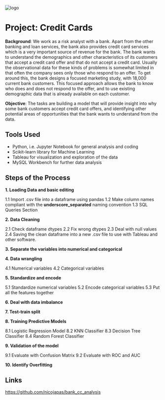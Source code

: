 <img src="img/bank_cc_logo.png" alt="logo">

# Project: Credit Cards

**Background**: We work as a risk analyst with a bank. Apart from the other banking and loan services, the bank also provides credit card services which is a very important source of revenue for the bank. The bank wants to understand the demographics and other characteristics of its customers that accept a credit card offer and that do not accept a credit card.
Usually the observational data for these kinds of problems is somewhat limited in that often the company sees only those who respond to an offer. To get around this, the bank designs a focused marketing study, with 18,000 current bank customers. This focused approach allows the bank to know who does and does not respond to the offer, and to use existing demographic data that is already available on each customer.

**Objective**: The tasks are building a model that will provide insight into why some bank customers accept credit card offers, and identifying other potential areas of opportunities that the bank wants to understand from the data.

## Tools Used

* Python, i.e. Jupyter Notebook for general analysis and coding
* Scikit-learn library for Machine Learning
* Tableau for visualization and exploration of the data
* MySQL Workbench for further data analysis

## Steps of the Process

**1. Loading Data and basic editing**

1.1 Import .csv file into a dataframe using pandas
1.2 Make column names compliant with the **underscore_separated** naming convention
1.3 SQL Queries Section

**2. Data Cleaning**

2.1 Check dataframe dtypes
2.2 Fix wrong dtypes
2.3 Deal with null values
2.4 Saving the clean dataframe into a new .csv file to use with Tableau and other software.

**3. Separate the variables into numerical and categorical**

**4. Data wrangling**

4.1 Numerical variables 
4.2 Categorical variables

**5. Standardize and encode**

5.1 Standardize numerical variables
5.2 Encode categorical variables
5.3 Put all the features together

**6. Deal with data imbalance**

**7. Test-train split**

**8. Training Predictive Models**

8.1 Logistic Regression Model
8.2 KNN Classifier
8.3 Decision Tree Classifier
8.4 Random Forest Classifier

**9. Validation of the model**

9.1 Evaluate with Confusion Matrix
9.2 Evaluate with ROC and AUC

**10. Identify Overfitting**


## Links
https://github.com/nicojapas/bank_cc_analysis

